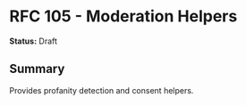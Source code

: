 # RFC 105 - Moderation Helpers

**Status:** Draft

## Summary
Provides profanity detection and consent helpers.
